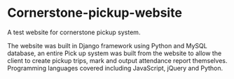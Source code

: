 # Cornerstone-pickup-website
A test website for cornerstone pickup system.

The website was built in Django framework using Python and MySQL database, an entire Pick up system was built from the website to allow the client to create pickup trips, mark and output attendance report themselves.
Programming languages covered including JavaScript, jQuery and Python.

